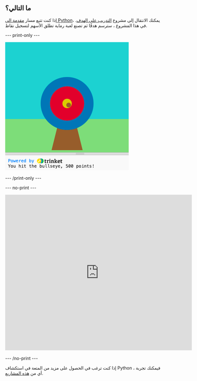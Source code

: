## ما التالي؟

إذا كنت تتبع مسار [مقدمة الى Python](https://projects.raspberrypi.org/en/raspberrypi/python-intro)، يمكنك الانتقال إلى مشروع [التدريب على الهدف](https://projects.raspberrypi.org/en/projects/target-practice). في هذا المشروع ، سترسم هدفًا ثم تصنع لعبة رماية تطلق الأسهم لتسجيل نقاط.

--- print-only ---

![مشروع الرماية](images/archery-project.png)

--- /print-only ---

--- no-print ---

<iframe src="https://trinket.io/embed/python/f686c82d8a?outputOnly=true&start=result" width="600" height="500" frameborder="0" marginwidth="0" marginheight="0" allowfullscreen mark="crwd-mark">
</iframe>

--- /no-print ---

إذا كنت ترغب في الحصول على مزيد من المتعة في استكشاف Python ، فيمكنك تجربة أي من [هذه المشاريع](https://projects.raspberrypi.org/en/projects?software%5B%5D=python).
